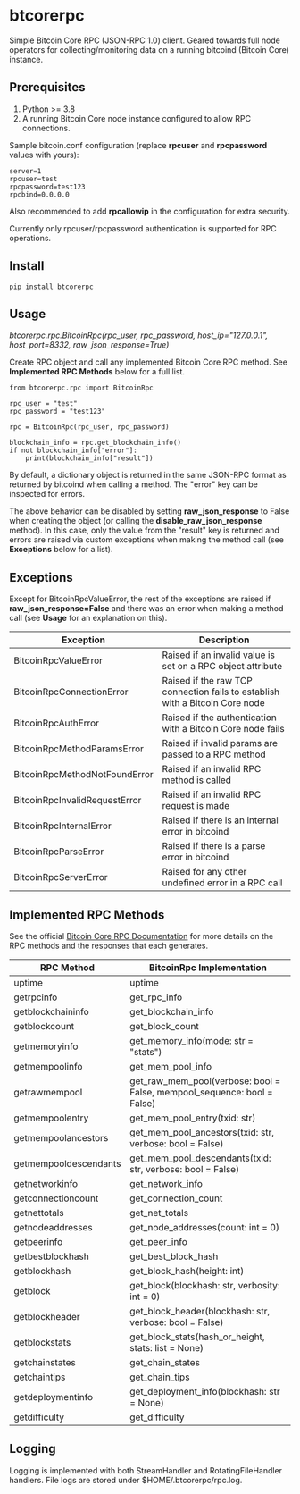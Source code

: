 # btcorerpc

Simple Bitcoin Core RPC (JSON-RPC 1.0) client. Geared towards full node operators for collecting/monitoring data on a running bitcoind (Bitcoin Core) instance.

## Prerequisites

1. Python >= 3.8
2. A running Bitcoin Core node instance configured to allow RPC connections.

Sample bitcoin.conf configuration (replace **rpcuser** and **rpcpassword** values with yours):
```
server=1
rpcuser=test
rpcpassword=test123
rpcbind=0.0.0.0
```

Also recommended to add **rpcallowip** in the configuration for extra security.

Currently only rpcuser/rpcpassword authentication is supported for RPC operations.

## Install

```
pip install btcorerpc
```

## Usage

*btcorerpc.rpc.BitcoinRpc(rpc_user, rpc_password, host_ip="127.0.0.1", host_port=8332, raw_json_response=True)*

Create RPC object and call any implemented Bitcoin Core RPC method. See **Implemented RPC Methods** below for a full list.

```
from btcorerpc.rpc import BitcoinRpc

rpc_user = "test"
rpc_password = "test123"

rpc = BitcoinRpc(rpc_user, rpc_password)

blockchain_info = rpc.get_blockchain_info()
if not blockchain_info["error"]:
    print(blockchain_info["result"])
```

By default, a dictionary object is returned in the same JSON-RPC format as returned by bitcoind when calling a method.
The "error" key can be inspected for errors. 

The above behavior can be disabled by setting **raw_json_response** to False when creating the object 
(or calling the **disable_raw_json_response** method). In this case, only the value from the "result" key is returned
and errors are raised via custom exceptions when making the method call (see **Exceptions** below for a list).



## Exceptions

Except for BitcoinRpcValueError, the rest of the exceptions are raised if **raw_json_response=False**
and there was an error when making a method call (see **Usage** for an explanation on this).

| Exception                     | Description                                                                  |
|-------------------------------|------------------------------------------------------------------------------|
| BitcoinRpcValueError          | Raised if an invalid value is set on a RPC object attribute                  |
| BitcoinRpcConnectionError     | Raised if the raw TCP connection fails to establish with a Bitcoin Core node | 
| BitcoinRpcAuthError           | Raised if the authentication with a Bitcoin Core node fails                  |
| BitcoinRpcMethodParamsError   | Raised if invalid params are passed to a RPC method                          |
| BitcoinRpcMethodNotFoundError | Raised if an invalid RPC method is called                                    |
| BitcoinRpcInvalidRequestError | Raised if an invalid RPC request is made                                     |
| BitcoinRpcInternalError       | Raised if there is an internal error in bitcoind                             |
| BitcoinRpcParseError          | Raised if there is a parse error in bitcoind                                 |
| BitcoinRpcServerError         | Raised for any other undefined error in a RPC call                           |

## Implemented RPC Methods

See the official [Bitcoin Core RPC Documentation](https://bitcoincore.org/en/doc/27.0.0/) 
for more details on the RPC methods and the responses that each generates.

| RPC Method            | BitcoinRpc Implementation                                               |
|-----------------------|-------------------------------------------------------------------------|
| uptime                | uptime                                                                  |
| getrpcinfo            | get_rpc_info                                                            | 
| getblockchaininfo     | get_blockchain_info                                                     |
| getblockcount         | get_block_count                                                         |
| getmemoryinfo         | get_memory_info(mode: str = "stats")                                    |
| getmempoolinfo        | get_mem_pool_info                                                       |
| getrawmempool         | get_raw_mem_pool(verbose: bool = False, mempool_sequence: bool = False) |
| getmempoolentry       | get_mem_pool_entry(txid: str)                                           | 
| getmempoolancestors   | get_mem_pool_ancestors(txid: str, verbose: bool = False)                |
| getmempooldescendants | get_mem_pool_descendants(txid: str, verbose: bool = False)              | 
| getnetworkinfo        | get_network_info                                                        |
| getconnectioncount    | get_connection_count                                                    |
| getnettotals          | get_net_totals                                                          |
| getnodeaddresses      | get_node_addresses(count: int = 0)                                      |
| getpeerinfo           | get_peer_info                                                           |
| getbestblockhash      | get_best_block_hash                                                     |
| getblockhash          | get_block_hash(height: int)                                             |
| getblock              | get_block(blockhash: str, verbosity: int = 0)                           |
| getblockheader        | get_block_header(blockhash: str, verbose: bool = False)                 |
| getblockstats         | get_block_stats(hash_or_height, stats: list = None)                     |
| getchainstates        | get_chain_states                                                        |
| getchaintips          | get_chain_tips                                                          |
| getdeploymentinfo     | get_deployment_info(blockhash: str = None)                              |
| getdifficulty         | get_difficulty                                                          |

## Logging

Logging is implemented with both StreamHandler and RotatingFileHandler handlers. File logs are stored under
$HOME/.btcorerpc/rpc.log.
